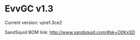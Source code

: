 EvvGC v1.3
==================

Current version: vpre1.3ce2

SandSquid BOM link: http://www.sandsquid.com/#sk=O0KxSD
